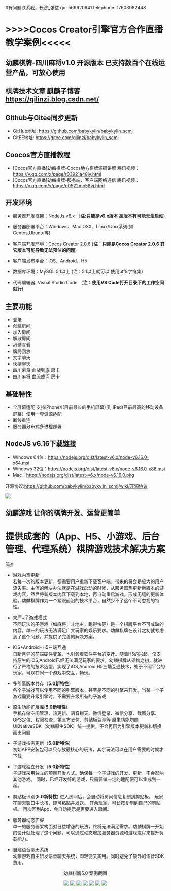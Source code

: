 #有问题联系我，长沙_张益  qq: 569620641 telephone: 17603082448 

# >>>>Cocos Creator引擎官方合作直播教学案例<<<<< 

## 幼麟棋牌-四川麻将v1.0 开源版本  已支持数百个在线运营产品，可放心使用 

## 棋牌技术文章 麒麟子博客  https://qilinzi.blog.csdn.net/


Github与Gitee同步更新 
--
- GitHub地址: https://github.com/babykylin/babykylin_scmj 
- GitEE地址: https://gitee.com/qilinzi/babykylin_scmj 


Coocos官方直播教程
---
- [Cocos官方直播]幼麟棋牌-Cocos地方棋牌源码讲解 腾讯视频：https://v.qq.com/x/page/r03921a48jy.html  
- [Cocos官方直播]幼麟棋牌-服务端、客户端网络通信 腾讯视频：https://v.qq.com/x/page/o0522mo58vj.html  


**开发环境**
---
- 服务器开发框架：NodeJs v6.x （**注:只能是v6.x版本 高版本有可能无法启动**)

- 服务器部署平台：Windows、Mac OSX、Linux/Unix系列(如 Centos,Ubuntu等)

- 客户端开发环境：Cocos Creator 2.0.6 (**注：只能是Cocos Creator 2.0.6 其它版本可能导致无法预估的问题**)

- 客户端发布平台：iOS、Android、H5

- 数据库环境：MySQL 5.1以上 (注：5.1以上就可以 使用utf8字符集）

- 代码编辑器: Visual Studio Code （**注：使用VS Code打开目录下的工作空间就行**)


**主要功能**  
---
- 登录  
- 创建房间  
- 加入房间  
- 解散房间  
- 战绩查看  
- 牌局回放  
- 文字聊天  
- 快捷聊天  
- 四川麻将 血战到底 房卡  
- 四川麻将 血流成河 房卡  

**基础特性**
---
- 全屏幕适配 支持iPhoneX(目前最长的手机屏幕) 到 iPad(目前最高的移动设备屏幕）使用一套资源适配  
- 断线重连  
- 服务器分布式多进程部署  

**NodeJS v6.16下载链接**
---
- Windows 64位：https://nodejs.org/dist/latest-v6.x/node-v6.16.0-x64.msi  
- Windows 32位：https://nodejs.org/dist/latest-v6.x/node-v6.16.0-x86.msi  
- Mac：https://nodejs.org/dist/latest-v6.x/node-v6.16.0.pkg  

开源协议:<https://github.com/babykylin/babykylin_scmj/wiki/开源协议>

   
![](https://images.gitee.com/uploads/images/2019/0418/000838_d6c4b9ca_1609936.png)

幼麟游戏 让你的棋牌开发、运营更简单
---
提供成套的（App、H5、小游戏、后台管理、代理系统）棋牌游戏技术解决方案 
====

简介
- 游戏内热更新  
 若每一次的版本更新，都需要用户重新下载客户端。带来的将会是极大的用户流失率。主流的解决办法就是在游戏启动的时候，从服务器热更新新版本的游戏内容，然后将新版本内容下载到本地，再自动重启游戏。形成无缝的更新体验。幼麟棋牌作为一个紧跟前沿的技术平台，自然少不了这个不可忽视的特性。
  
- 大厅+子游戏模式  
 不同玩法的子游戏（如麻将，斗地主，跑得快等）是一个棋牌平台不可或缺的内容，单一的玩法无法满足广大玩家的娱乐要求。幼麟棋牌在设计之初就考虑到了这个问题，并提供了完善的解决方案。
  
- iOS+Android+H5三端互通  
 日新月异的前端硬件变革，也引领着软件平台的变迁。随着H5的兴起，仅支持原生的iOS,Android已经无法满足玩家的要求。幼麟棋牌从架构之初，就进行了严格的技术选型，实现了iOS,Android,H5三端互通技术，处于不同平台的玩家，可以在同一个游戏中交互，畅玩。
    
- 多引擎版本共存（**5.0新特性**）  
   各个子游戏可以使用不同的引擎版本，甚至是不同的引擎来开发。当某一个子游戏需要升级引擎时，不需要升级所有的子游戏
 
- 原生功能扩展库(**5.0新特性**)  
   手机存储空间管理、热更新、语音聊天、微信登录、微信分享、截图分享、GPS定位、权限检查、第三方支付、剪贴板监测等 原生功能均由UKNativeSDK（幼麟原生SDK）统一提供，不会再因为引擎版本更新和切换而出问题
 
- 子游戏按需更新（**5.0新特性**)  
   初始APP安装包可以只存放最核心的玩法，其余玩法可以在用户需要的时候才下载。
 
- 子游戏独立开发（**5.0新特性**)   
   子游戏采用独立的项目开发方式。确保每一个子游戏的开发，更新，不会影响其他游戏。 同时，已经开发好的游戏，只需要做一定的适配便可以集成到一起。
- 剪贴板识别(**5.0新特性**)
   进入房间后，会自动将房间信息复制到剪贴板。 玩家在聊天窗口中长按，即可粘贴并发送。 其余玩家，可长按复制到自己的剪贴板。 再次回到App，会自动提示是否要进入房间。
 
- 服务器动态扩容  
 单一的服务器架构面对日益增涨的玩法，终将无法满足需求。幼麟棋牌一开始的设计就处理了这个问题，可以通过动态增加服务器资源和游戏进程来提升负载能力。
  
- 自建语音聊天系统  
 幼麟游戏自主研发语音聊天系统，即轻便又实用。同时避免了额外的语音SDK费用。

<div align='center'>
    <p>幼麟棋牌5.0 案例截图</p>
    <img src=https://blogassets.oss-cn-shenzhen.aliyuncs.com/mlpcj1.jpg>
    <img src=https://blogassets.oss-cn-shenzhen.aliyuncs.com/mlpcj2.jpg>
    <img src=https://blogassets.oss-cn-shenzhen.aliyuncs.com/mlpcj3.jpg>
    <img src=https://blogassets.oss-cn-shenzhen.aliyuncs.com/mlpcj4.jpg>
    <img src=https://blogassets.oss-cn-shenzhen.aliyuncs.com/mlpcj5.jpg>
    <img src=https://blogassets.oss-cn-shenzhen.aliyuncs.com/mlpcj6.jpg>
    <img src=https://blogassets.oss-cn-shenzhen.aliyuncs.com/mlpcj7.jpg>
    </img>
</div>
